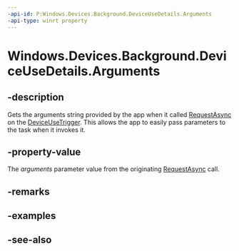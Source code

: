 ----api-id: P:Windows.Devices.Background.DeviceUseDetails.Arguments
-api-type: winrt property
---<!-- Property syntaxpublic string Arguments { get; }--># Windows.Devices.Background.DeviceUseDetails.Arguments## -descriptionGets the arguments string provided by the app when it called [RequestAsync](../windows.applicationmodel.background/deviceusetrigger_requestasync.md) on the [DeviceUseTrigger](../windows.applicationmodel.background/deviceusetrigger.md). This allows the app to easily pass parameters to the task when it invokes it.## -property-valueThe *arguments* parameter value from the originating [RequestAsync](../windows.applicationmodel.background/deviceservicingtrigger_requestasync.md) call.## -remarks## -examples## -see-also